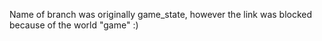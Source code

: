 Name of branch was originally game_state, however the link was blocked because of the world "game" :)